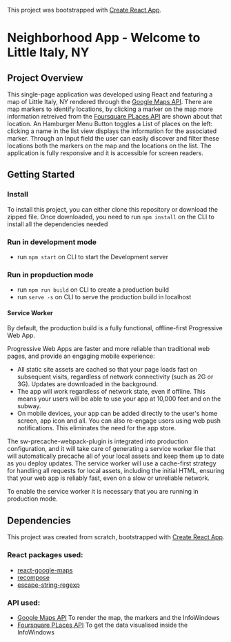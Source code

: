 This project was bootstrapped with [Create React App](https://github.com/facebookincubator/create-react-app).

# Neighborhood App - Welcome to Little Italy, NY

## Project Overview

This single-page application was developed using React and featuring a map of Little Italy, NY rendered through the [Google Maps API](https://developers.google.com/maps/documentation/javascript/tutorial).
There are map markers to identify locations, by clicking a marker on the map more information retreived from the [Foursquare PLaces API](https://developer.foursquare.com/places-api) are shown about that location.
An Hamburger Menu Button toggles a List of places on the left: clicking a name in the list view displays the information for the associated marker.
Through an Input field the user can easily discover and filter these locations both the markers on the map and the locations on the list.
The application is fully responsive and it is accessible for screen readers.

## Getting Started

### Install

To install this project, you can either clone this repository or download the zipped file.
Once downloaded, you need to run `npm install` on the CLI to install all the dependencies needed

### Run in development mode

 -  run `npm start` on CLI to start the Development server

### Run in propduction mode

 -  run `npm run build` on CLI to create a production build
 -  run `serve -s` on CLI to serve the production build in localhost

#### Service Worker

By default, the production build is a fully functional, offline-first Progressive Web App.

Progressive Web Apps are faster and more reliable than traditional web pages, and provide an engaging mobile experience:

 - All static site assets are cached so that your page loads fast on subsequent visits, regardless of network connectivity (such as 2G or 3G). Updates are downloaded in the background.
 - The app will work regardless of network state, even if offline. This means your users will be able to use your app at 10,000 feet and on the subway.
 - On mobile devices, your app can be added directly to the user's home screen, app icon and all. You can also re-engage users using web push notifications. This eliminates the need for the app store.

The sw-precache-webpack-plugin is integrated into production configuration, and it will take care of generating a service worker file that will automatically precache all of your local assets and keep them up to date as you deploy updates. The service worker will use a cache-first strategy for handling all requests for local assets, including the initial HTML, ensuring that your web app is reliably fast, even on a slow or unreliable network.

To enable the service worker it is necessary that you are running in production mode.

## Dependencies

This project was created from scratch, bootstrapped with [Create React App](https://github.com/facebookincubator/create-react-app).

### React packages used:

 - [react-google-maps](https://github.com/tomchentw/react-google-maps)
 - [recompose](https://github.com/acdlite/recompose/blob/master/docs/API.md)
 - [escape-string-regexp](https://www.npmjs.com/package/escape-string-regexp)

### API used:

 - [Google Maps API](https://developers.google.com/maps/documentation/javascript/tutorial) To render the map, the markers and the InfoWindows
 - [Foursquare PLaces API](https://developer.foursquare.com/places-api) To get the data visualised inside the InfoWindows
